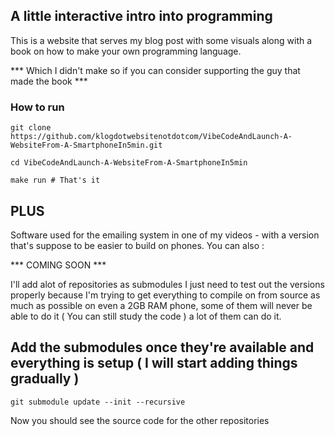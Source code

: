 ## A little interactive intro into programming

This is a website that serves my blog post with some visuals along with a book on how to make your own programming language. 

*** Which I didn't make so if you can consider supporting the guy that made the book ***


### How to run

```
git clone https://github.com/klogdotwebsitenotdotcom/VibeCodeAndLaunch-A-WebsiteFrom-A-SmartphoneIn5min.git

cd VibeCodeAndLaunch-A-WebsiteFrom-A-SmartphoneIn5min

make run # That's it

```
## PLUS

Software used for the emailing system in one of my videos - with a version that's suppose to be easier to build on phones. You can also :

*** COMING SOON ***

I'll add alot of repositories as submodules I just need to test out the versions properly because I'm trying to get everything to compile on from source as much as possible on even a 2GB RAM phone, some of them will never be able to do it ( You can still study the code ) a lot of them can do it.

## Add the submodules once they're available and everything is setup ( I will start adding things gradually )

```
git submodule update --init --recursive
```

Now you should see the source code for the other repositories